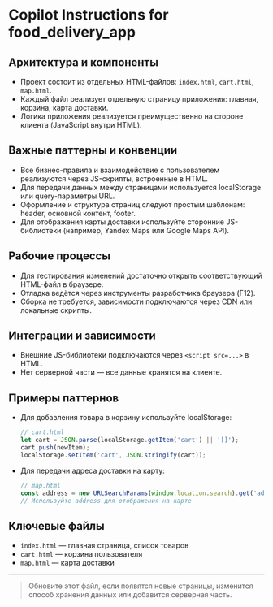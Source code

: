 # Copilot Instructions for food_delivery_app

## Архитектура и компоненты
- Проект состоит из отдельных HTML-файлов: `index.html`, `cart.html`, `map.html`.
- Каждый файл реализует отдельную страницу приложения: главная, корзина, карта доставки.
- Логика приложения реализуется преимущественно на стороне клиента (JavaScript внутри HTML).

## Важные паттерны и конвенции
- Все бизнес-правила и взаимодействие с пользователем реализуются через JS-скрипты, встроенные в HTML.
- Для передачи данных между страницами используется localStorage или query-параметры URL.
- Оформление и структура страниц следуют простым шаблонам: header, основной контент, footer.
- Для отображения карты доставки используйте сторонние JS-библиотеки (например, Yandex Maps или Google Maps API).

## Рабочие процессы
- Для тестирования изменений достаточно открыть соответствующий HTML-файл в браузере.
- Отладка ведётся через инструменты разработчика браузера (F12).
- Сборка не требуется, зависимости подключаются через CDN или локальные скрипты.

## Интеграции и зависимости
- Внешние JS-библиотеки подключаются через `<script src=...>` в HTML.
- Нет серверной части — все данные хранятся на клиенте.

## Примеры паттернов
- Для добавления товара в корзину используйте localStorage:
  ```js
  // cart.html
  let cart = JSON.parse(localStorage.getItem('cart') || '[]');
  cart.push(newItem);
  localStorage.setItem('cart', JSON.stringify(cart));
  ```
- Для передачи адреса доставки на карту:
  ```js
  // map.html
  const address = new URLSearchParams(window.location.search).get('address');
  // Используйте address для отображения на карте
  ```

## Ключевые файлы
- `index.html` — главная страница, список товаров
- `cart.html` — корзина пользователя
- `map.html` — карта доставки

---

> Обновите этот файл, если появятся новые страницы, изменится способ хранения данных или добавится серверная часть.
